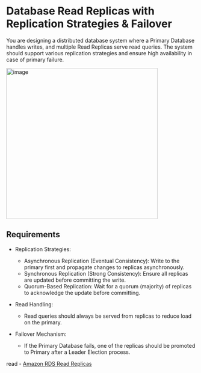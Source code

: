 # Database Read Replicas with Replication Strategies & Failover

You are designing a distributed database system where a Primary Database handles writes, and multiple Read Replicas serve read queries. The system should support various replication strategies and ensure high availability in case of primary failure.

<img width="402" alt="image" src="https://github.com/user-attachments/assets/a562ea41-1fe5-4982-bc28-a620b0b1e9b2" />


## Requirements
- Replication Strategies:
  * Asynchronous Replication (Eventual Consistency): Write to the primary first and propagate changes to replicas asynchronously.
  * Synchronous Replication (Strong Consistency): Ensure all replicas are updated before committing the write.
  * Quorum-Based Replication: Wait for a quorum (majority) of replicas to acknowledge the update before committing.

- Read Handling:
  * Read queries should always be served from replicas to reduce load on the primary.

- Failover Mechanism:
  * If the Primary Database fails, one of the replicas should be promoted to Primary after a Leader Election process.

read - [Amazon RDS Read Replicas](https://aws.amazon.com/rds/features/read-replicas/)
